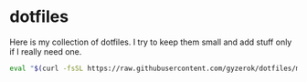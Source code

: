 # dotfiles

Here is my collection of dotfiles. I try to keep them small and add stuff only if I really need one.

```bash
eval "$(curl -fsSL https://raw.githubusercontent.com/gyzerok/dotfiles/master/install.sh)"
```
